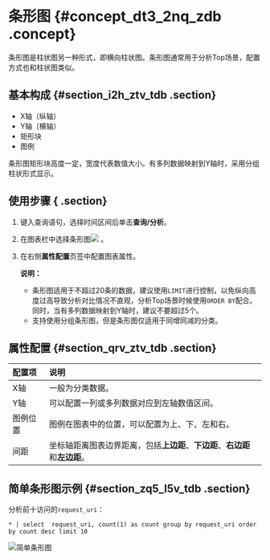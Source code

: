 # 条形图 {#concept_dt3_2nq_zdb .concept}

条形图是柱状图另一种形式，即横向柱状图。条形图通常用于分析Top场景，配置方式也和柱状图类似。

## 基本构成 {#section_i2h_ztv_tdb .section}

-   X轴（纵轴）
-   Y轴（横轴）
-   矩形块
-   图例

条形图矩形块高度一定，宽度代表数值大小。有多列数据映射到Y轴时，采用分组柱状形式显示。

## 使用步骤 { .section}

1.  键入查询语句，选择时间区间后单击**查询/分析**。
2.  在图表栏中选择条形图![](https://cdn.yuque.com/lark/2018/png/60648/1523178865970-9aea5bda-87b2-4aa8-b9da-1cbefb252e65.png) 。
3.  在右侧**属性配置**页签中配置图表属性。

    **说明：** 

    -   条形图适用于不超过20条的数据，建议使用`LIMIT`进行控制，以免纵向高度过高导致分析对比情况不直观，分析Top场景时候使用`ORDER BY`配合。同时，当有多列数据映射到Y轴时，建议不要超过5个。
    -   支持使用分组条形图，但是条形图仅适用于同增同减的分类。

## 属性配置 {#section_qrv_ztv_tdb .section}

|配置项|说明|
|:--|:-|
|X轴|一般为分类数据。|
|Y轴|可以配置一列或多列数据对应到左轴数值区间。|
|图例位置|图例在图表中的位置，可以配置为上、下、左和右。|
|间距|坐标轴距离图表边界距离，包括**上边距**、**下边距**、**右边距**和**左边距**。|

## 简单条形图示例 {#section_zq5_l5v_tdb .section}

分析前十访问的`request_uri`：

```
* | select  request_uri, count(1) as count group by request_uri order by count desc limit 10
```

![](images/5717_zh-CN.png "简单条形图")

